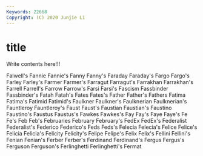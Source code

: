 ```yaml
---
Keywords: 22668
Copyright: (C) 2020 Junjie Li
---
```


# title

Write contents here!!!

Falwell's 
Fannie
Fannie's 
Fanny 
Fanny's 
Faraday 
Faraday's 
Fargo 
Fargo's 
Farley 
Farley's 
Farmer
Farmer's 
Farragut 
Farragut's 
Farrakhan 
Farrakhan's 
Farrell 
Farrell's 
Farrow 
Farrow's 
Farsi
Farsi's 
Fascism 
Fassbinder 
Fassbinder's 
Fatah 
Fatah's 
Fates 
Fates's 
Father 
Father's
Fathers 
Fatima 
Fatima's 
Fatimid 
Fatimid's 
Faulkner 
Faulkner's 
Faulknerian 
Faulknerian's 
Fauntleroy
Fauntleroy's 
Faust 
Faust's 
Faustian 
Faustian's 
Faustino 
Faustino's 
Faustus 
Faustus's 
Fawkes
Fawkes's 
Fay 
Fay's 
Faye 
Faye's 
Fe 
Fe's 
Feb 
Feb's 
Februaries
February 
February's 
FedEx 
FedEx's 
Federalist 
Federalist's 
Federico 
Federico's 
Feds 
Feds's
Felecia 
Felecia's 
Felice 
Felice's 
Felicia 
Felicia's 
Felicity 
Felicity's 
Felipe 
Felipe's
Felix 
Felix's 
Fellini 
Fellini's 
Fenian 
Fenian's 
Ferber 
Ferber's 
Ferdinand 
Ferdinand's
Fergus 
Fergus's 
Ferguson 
Ferguson's 
Ferlinghetti 
Ferlinghetti's 
Fermat 

